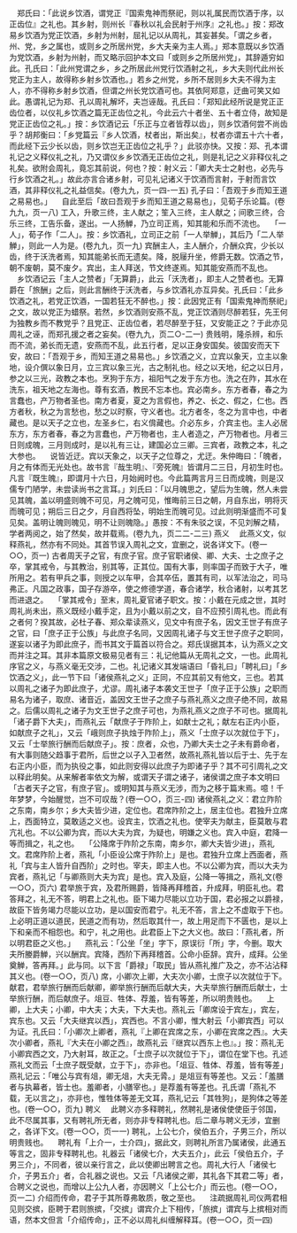 <!-- { "loadSidebar": true } -->
　郑氏曰：「此说乡饮酒，谓党正『国索鬼神而祭祀，则以礼属民而饮酒于序，以正齿位』之礼也。其乡射，则州长『春秋以礼会民射于州序』之礼也。」按：郑改易乡饮酒为党正饮酒，乡射为州射，屈礼记以从周礼，其妄甚矣。「谓之乡者，州、党，乡之属也，或则乡之所居州党，乡大夫亲为主人焉。」郑本意既以乡饮酒为党饮酒，乡射为州射，而又略示回护本文曰「或则乡之所居州党」，其辞遁穷如此。孔氏曰：「此州党谓之乡，乡之所居此州党行饮酒射之礼，乡大夫则代此州长党正为主人，故得称乡射乡饮酒也。」若乡之州党，乡所不居则乡大夫不得为主人，亦不得称乡射乡饮酒，但谓之州长党饮酒可也。其依阿郑意，迂曲可笑又如此。愚谓礼记为郑、孔以周礼解坏，夫岂诬哉。孔氏曰：「郑知此经所说是党正正齿位者，以仪礼乡饮酒之篇无正齿位之礼，今此云六十者坐、五十者立侍，故知是党正正齿位之礼。」按：乡饮酒记云「乐正与立者皆荐以齿」，则乡饮酒何尝不尚齿乎？胡邦衡曰：「乡党篇云『乡人饮酒，杖者出，斯出矣』，杖者亦谓五十六十者，而此经下云少长以齿，则乡饮岂无正齿位之礼乎？」此驳亦快。又按：郑、孔本谓礼记之义释仪礼之礼，乃又谓仪乡乡饮酒无正齿位之礼，则是礼记之义非释仪礼之礼矣。欲附会周礼，竟忘其前说，何也？按：射义云：「卿大夫士之射也，必先与行乡饮酒之礼。」故此亦言合诸乡射，可见礼记诸义于饮酒而言射，于射而言饮酒，其非释仪礼之礼益信矣。(卷九九，页一四-一五)
孔子曰：「吾观于乡而知王道之易易也。」
　自此至后「故曰吾观于乡而知王道之易易也」，见荀子乐论篇。(卷九九，页一八)
工入，升歌三终，主人献之；笙入三终，主人献之；间歌三终，合乐三终，工告乐备，遂出。一人扬觯，乃立司正焉，知其能和乐而不流也。
　「一人」，荀子作「二人」。按：乡饮酒礼，立司正之前「一人举觯」，其后乃「二人举觯」，则此一人为是。(卷九九，页一九)
宾酬主人，主人酬介，介酬众宾，少长以齿，终于沃洗者焉，知其能弟长而无遗矣。降，脱屦升坐，修爵无数。饮酒之节，朝不废朝，莫不废夕。宾出，主人拜送，节文终遂焉。知其能安燕而不乱也。
　乡饮酒记云「主人之赞者」「无算爵」，此云「沃洗者」，即主人之赞者也。无算爵在「旅酬」之后，则此言酬终于沃洗者，与乡饮酒礼亦互异矣。孔氏曰：「此乡饮酒之礼，若党正饮酒，一国若狂无不醉也。」按：此因党正有「国索鬼神而祭祀」之文，故以党正为蜡祭。若然，乡饮酒则安燕不乱，党正饮酒则尽醉若狂，先王何为独教乡而不教党乎？且党正、正齿位者，若尽醉至于狂，又安能正之？于此亦见周礼之诬，而郑孔援之者之妄矣。(卷九九，页二○-二一)
贵贱明，隆杀辨，和乐而不流，弟长而无遗，安燕而不乱，此五行者，足以正身安国矣。彼国安而天下安，故曰：「吾观于乡，而知王道之易易也。」乡饮酒之义，立宾以象天，立主以象地，设介僎以象日月，立三宾以象三光，古之制礼也。经之以天地，纪之以日月，参之以三光，政教之本也。烹狗于东方，祖阳气之发于东方也。洗之在阼，其水在洗东，祖天地之左海也。尊有玄酒，教民不忘本也。宾必南乡。东方者春，春之为言蠢也，产万物者圣也。南方者夏，夏之为言假也，养之、长之、假之，仁也。西方者秋，秋之为言愁也，愁之以时察，守义者也。北方者冬，冬之为言中也，中者藏也。是以天子之立也，左圣乡仁，右义偝藏也。介必东乡，介宾主也。主人必居东方，东方者春，春之为言蠢也，产万物者也，主人者造之，产万物者也。月者三日则成魄，三月则成时，是以礼有三让，建国必立三卿。三宾者，政教之本，礼之大参也。
　说皆近迂。宾以天象之，以天子之位尊之，尤迂。朱仲晦曰：「魄者，月之有体而无光处也。故书言『哉生明』、『旁死魄』皆谓月二三日，月初生时也。凡言『既生魄』，即谓月十六日，月始阙时也。今此篇两言月三日而成魄，则是汉儒专门陋学，未尝读尚书之言耳。」刘氏曰：「以月魄思之，望后为生魄，然人未尝见其魄，盖以明盛则魄不可见，月之魄可见，惟晦前三日之朝，月自东出，明将灭而魄可见；朔后三日之夕，月自西将坠，明始生而魄可见。过此则明渐盛而不可复见矣。盖明让魄则魄见，明不让则魄隐。」愚按：不有朱驳之误，不见刘解之精，学者两阅之，始了然矣，故并载焉。(卷九九，页二二-二三)
燕义
　此燕义文，似释燕礼，然亦有不同处。其首节误入周礼之文，宜删之，说各详文下。(卷一○○，页一)
古者周天子之官，有庶子官。庶子官职诸侯、卿、大夫、士之庶子之卒，掌其戒令，与其教治，别其等，正其位。国有大事，则率国子而致于大子，唯所用之。若有甲兵之事，则授之以车甲，合其卒伍，置其有司，以军法治之，司马弗正。凡国之政事，国子存游卒，使之修德学道，春合诸学，秋合诸射，以考其艺而进退之。
　「掌其戒令」至末，周礼夏官诸子职文。按：小戴在元成之世，其时周礼尚未出，燕义既经小戴手定，且为小戴以前之文，自不应预引周礼也。而此有之者何？揆其故，必杜子春、郑众辈读燕义，见文中有庶子名，因文王世子有庶子之官，曰「庶子正于公族」与此庶子名同，又因周礼诸子与文王世子庶子之职同，遂妄以诸子为即此庶子，而书其文于篇首以符合之。郑氏误据其本，认为燕义之文而并注之耳。其非本篇原文极易见者有三：礼记他篇从无周礼之文，一也。此周礼序官之义，与燕义毫无交涉，二也。礼记诸义其发端语曰「昏礼曰」「聘礼曰」「乡饮酒之义」，此一节下曰「诸侯燕礼之义」正同，不应其前又有他文，三也。若其以周礼之诸子为即此庶子，尤谬。周礼诸子本袭文王世子「庶子正于公族」之职而易名为诸子，取庶、诸音近，盖因文王世子之庶子与燕礼燕义之庶子绝不同，故易之。后儒以周礼之诸子为文王世子之庶子可也，为燕礼燕义之庶子不可也。据周礼「诸子爵下大夫」，而燕礼云「献庶子于阼阶上，如献士之礼；献左右正内小臣，如献庶子之礼」，又云「峨则庶子执烛于阼阶上」，燕义「士庶子以次就位于下」，又云「士举旅行酬而后献庶子」。按：庶者，众也，乃卿大夫士之子未有爵命者，有大事则随父趋事于君所，后世之以子入卫者然，故燕礼燕礼皆以后于士、先于左右正内小臣，而为执役之事，如此则安得以此庶子为即诸子乎？其不可引周礼之文以释此明矣。从来解者率依文为解，或谓天子谓之诸子，诸侯谓之庶子本文明曰「古者天子之官，有庶子官」。或明知其与燕义无涉，而为之移于篇末焉。噫！千年梦梦，今始醒觉，岂不可叹哉？(卷一○○，页三-四)
诸侯燕礼之义：君立阼阶之东南，南乡尔；乡大夫皆少进，定位也。君席阼阶之上，居主位也。君独升立席上，西面特立，莫敢适之义也。设宾主，饮酒之礼也。使宰夫为献主，臣莫敢与君亢礼也。不以公卿为宾，而以大夫为宾，为疑也，明嫌之义也。宾入中庭，君降一等而揖之，礼之也。
　「公降席于阼阶之东南，南乡尔，卿大夫皆少进」，燕礼文。君席阼阶上者，燕礼「小臣设公席于阼阶上」是也。君独升立席上西面者，燕礼「宾与主人皆升自西阶」之时也。宰夫，即主人也。不以公卿为宾，而以大夫为宾者，燕礼记「与卿燕则大夫为宾」是也。宾入及庭，公降一等揖之，燕礼文(卷一○○，页六)
君举旅于宾，及君所赐爵，皆降再拜稽首，升成拜，明臣礼也。君答拜之，礼无不答，明君上之礼也。臣下竭力尽能以立功于国，君必报之以爵禄，故臣下皆务竭力尽能以立功，是以国安而君宁。礼无不答，言上之不虚取于下也。上必明正道以道民，民道之而有功，然后取其什一，故上用足而下不匮也，是以上下和亲而不相怨也。和宁，礼之用也。此君臣上下之大义也。故曰：「燕礼者，所以明君臣之义也。」
　燕礼云：「公坐「坐」字下，原误衍「所」字，今删。取大夫所媵爵觯，兴以酬宾。宾降，西阶下再拜稽首。公命小臣辞。宾升，成拜。公坐奠觯，答再拜。」此与同。以下言「爵禄」「取民」皆从燕礼推广及之，亦不沾沾释其义也。(卷一○○，页八)
席，小卿次上卿，大夫次小卿，士庶子以次就位于下。献君，君举旅行酬而后献卿，卿举旅行酬而后献大夫，大夫举旅行酬而后献士，士举旅行酬，而后献庶子。俎豆、牲体、荐羞，皆有等差，所以明贵贱也。
　上卿，上大夫；小卿，中大夫；大夫，下大夫也。燕礼云「卿席设于宾左」，宾左，宾东也。又云「大夫继宾以西」，宾西也。不言小卿，惟大射云「小卿宾西」可以为证。孔氏曰：「小卿次上卿者，燕礼『上卿在宾席之东，小卿在宾席之西』。大夫次小卿者，燕礼『大夫在小卿之西』，故燕礼云『继宾以西东上也』。」按：燕礼无小卿宾西之文，乃大射耳，故正之。「士庶子以次就位于下」，谓位在堂下也。孔述燕礼文而云「士庶子既受献，立于下」，亦非也。「俎豆、牲体、荐羞，皆有等差」燕礼记云：「唯公与宾有俎，卿无俎，大夫无脀。」是俎豆有等差也。又云：「羞膳者与执幕者，皆士也。羞卿者，小膳宰也。」是荐羞有等差也。孔氏谓「燕礼不载，无以言之」，亦非也，惟牲体等差无文耳，燕礼记云「其牲狗」，是狗体之等差也。(卷一○○，页九)
聘义
　此聘义亦多释聘礼，然聘礼是诸侯使使臣于邻国，此不尽属其事，又有聘礼所无者，则亦非专释聘礼也。后二章与聘义无涉，宜删之，各详下文。(卷一○○，页一一)
聘礼，上公七介，侯伯五介，子男三介，所以明贵贱也。
　聘礼有「上介一，士介四」，据此文，则聘礼所言乃属诸侯，此通五等言之，固非专释聘礼也。礼器云「诸侯七介，大夫五介」，此云「侯伯五介，子男三介」，不同者，彼以亲行言之，此以使卿出聘言之也。周礼大行人「诸侯七介，子男五介」者，合礼器之说也。又云「凡诸侯之卿，其礼各下其君二等」者，合聘义之说也，而增以上公九人者，亦因聘义「上公七介」而云也。(卷一○○，页一二)
介绍而传命，君子于其所尊弗敢质，敬之至也。
　注疏据周礼司仪两君相见则交摈，臣聘于君则旅摈，「交摈」谓宾介上下相传，「旅摈」谓宾与上摈相对而语，然本文但言「介绍传命」，正不必以周礼纠缠解释耳。(卷一○○，页一四)
